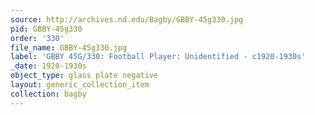 ```yaml
---
source: http://archives.nd.edu/Bagby/GBBY-45g330.jpg
pid: GBBY-45g330
order: '330'
file_name: GBBY-45g330.jpg
label: 'GBBY 45G/330: Football Player: Unidentified - c1920-1930s'
_date: 1920-1930s
object_type: glass plate negative
layout: generic_collection_item
collection: bagby
---
```

